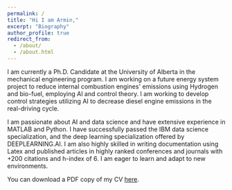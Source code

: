 ```yaml
---
permalink: /
title: "Hi I am Armin,"
excerpt: "Biography"
author_profile: true
redirect_from: 
  - /about/
  - /about.html
---
```



I am currently a Ph.D. Candidate at the University of Alberta in the mechanical engineering program. I am working on a future energy system project to reduce internal combustion engines' emissions using Hydrogen and bio-fuel, employing AI and control theory. I am working to develop control strategies utilizing AI to decrease diesel engine emissions in the real-driving cycle.

I am passionate about AI and data science and have extensive experience in MATLAB and Python. I have successfully passed the IBM data science specialization, and the deep learning specialization offered by DEEPLEARNING.AI. I am also highly skilled in writing documentation using Latex and published articles in highly ranked conferences and journals with +200 citations and h-index of 6. I am eager to learn and adapt to new environments.

You can download a PDF copy of my CV [here](/files/pdf/ArminNorouzi_wp.pdf).


